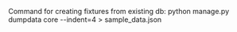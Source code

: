 Command for creating fixtures from existing db:
python manage.py dumpdata core --indent=4 > sample_data.json
